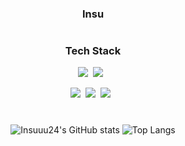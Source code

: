 <div align = "center">
<h3> Insu </h3>


#
<h3> Tech Stack </h3>
<p><img src="https://img.shields.io/badge/Swift-important?style=flat-square&logo=Swift&logoColor=FFFFFF"/>&nbsp;&nbsp;<img src="https://img.shields.io/badge/UIKit-skyblue?style=flat-square&logo=UIKit&logoColor=FFFFFF"/>&nbsp;&nbsp;</p>

<p><img src="https://img.shields.io/badge/Notion-white?style=flat-square&logo=Notion&logoColor=black"/>&nbsp;&nbsp;<img src="https://img.shields.io/badge/GitHub-gray?style=flat-square&logo=GitHub&logoColor=black"/>&nbsp;&nbsp;<img src="https://img.shields.io/badge/Git-yellow?style=flat-square&logo=Git&logoColor=F05032"/>&nbsp;&nbsp;</p>


#
![Insuuu24's GitHub stats](https://github-readme-stats.vercel.app/api?username=Insuuu24&show_icons=true&theme=highcontrast)
![Top Langs](https://github-readme-stats.vercel.app/api/top-langs/?username=Insuuu24&layout=compact&theme=highcontrast)
</div>
